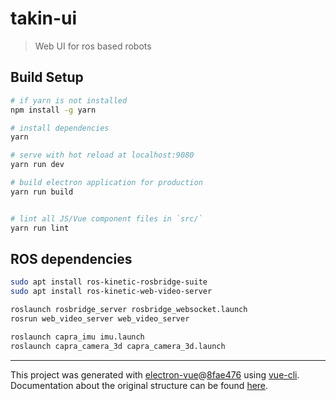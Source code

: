 # takin-ui

> Web UI for ros based robots

## Build Setup

```bash
# if yarn is not installed
npm install -g yarn

# install dependencies
yarn

# serve with hot reload at localhost:9080
yarn run dev

# build electron application for production
yarn run build


# lint all JS/Vue component files in `src/`
yarn run lint

```

## ROS dependencies

```bash
sudo apt install ros-kinetic-rosbridge-suite
sudo apt install ros-kinetic-web-video-server

roslaunch rosbridge_server rosbridge_websocket.launch
rosrun web_video_server web_video_server

roslaunch capra_imu imu.launch
roslaunch capra_camera_3d capra_camera_3d.launch
```

---

This project was generated with [electron-vue](https://github.com/SimulatedGREG/electron-vue)@[8fae476](https://github.com/SimulatedGREG/electron-vue/tree/8fae4763e9d225d3691b627e83b9e09b56f6c935) using [vue-cli](https://github.com/vuejs/vue-cli). Documentation about the original structure can be found [here](https://simulatedgreg.gitbooks.io/electron-vue/content/index.html).
